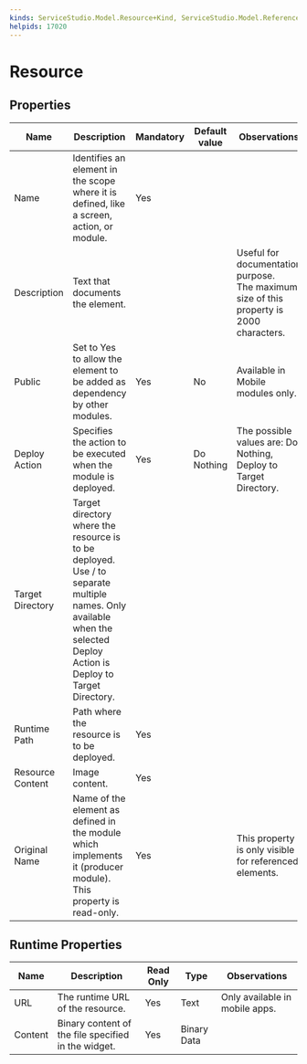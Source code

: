 ```yaml
---
kinds: ServiceStudio.Model.Resource+Kind, ServiceStudio.Model.ReferenceResource+Kind
helpids: 17020
---
```


# Resource

## Properties

<table markdown="1">
<thead>
<tr>
<th>Name</th>
<th>Description</th>
<th>Mandatory</th>
<th>Default value</th>
<th>Observations</th>
</tr>
</thead>
<tbody>
<tr>
<td title="Name">Name</td>
<td>Identifies an element in the scope where it is defined, like a screen, action, or module.</td>
<td>Yes</td>
<td></td>
<td></td>
</tr>
<tr>
<td title="Description">Description</td>
<td>Text that documents the element.</td>
<td></td>
<td></td>
<td>Useful for documentation purpose.<br/>The maximum size of this property is 2000 characters.</td>
</tr>
<tr>
<td title="Public">Public</td>
<td>Set to Yes to allow the element to be added as dependency by other modules.</td>
<td>Yes</td>
<td>No</td>
<td>Available in Mobile modules only.</td>
</tr>
<tr>
<td title="Deploy Action">Deploy Action</td>
<td>Specifies the action to be executed when the module is deployed.</td>
<td>Yes</td>
<td>Do Nothing</td>
<td>The possible values are: Do Nothing, Deploy to Target Directory.</td>
</tr>
<tr>
<td title="Target Directory">Target Directory</td>
<td>Target directory where the resource is to be deployed. Use / to separate multiple names. Only available when the selected Deploy Action is Deploy to Target Directory.</td>
<td></td>
<td></td>
<td></td>
</tr>
<tr>
<td title="Runtime Path">Runtime Path</td>
<td>Path where the resource is to be deployed.</td>
<td>Yes</td>
<td></td>
<td></td>
</tr>
<tr>
<td title="Resource Content">Resource Content</td>
<td>Image content.</td>
<td>Yes</td>
<td></td>
<td></td>
</tr>
<tr>
<td title="Original Name">Original Name</td>
<td>Name of the element as defined in the module which implements it (producer module). This property is read-only.</td>
<td>Yes</td>
<td></td>
<td>This property is only visible for referenced elements.</td>
</tr>
</tbody>
</table>

## Runtime Properties

<table markdown="1">
<thead>
<tr>
<th>Name</th>
<th>Description</th>
<th>Read Only</th>
<th>Type</th>
<th>Observations</th>
</tr>
</thead>
<tbody>
<tr>
<td>URL</td>
<td>The runtime URL of the resource.</td>
<td>Yes</td>
<td>Text</td>
<td>Only available in mobile apps.</td>
</tr>
<tr>
<td>Content</td>
<td>Binary content of the file specified in the widget.</td>
<td>Yes</td>
<td>Binary Data</td>
<td></td>
</tr>
</tbody>
</table>

